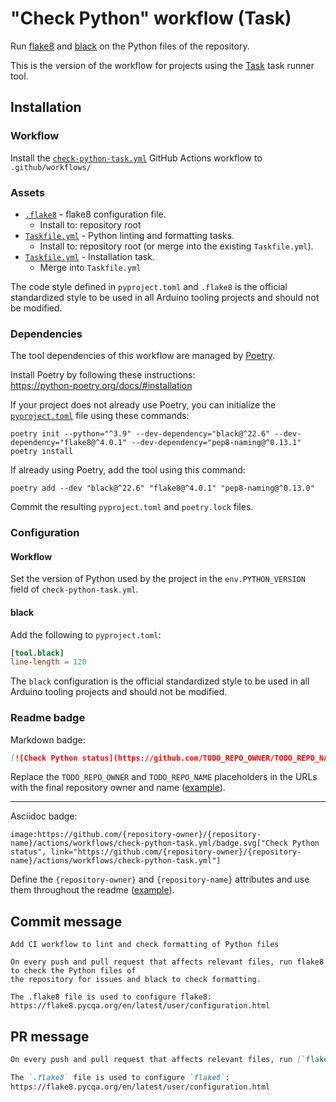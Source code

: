 # "Check Python" workflow (Task)

Run [flake8](https://flake8.pycqa.org/) and [black](https://github.com/psf/black) on the Python files of the repository.

This is the version of the workflow for projects using the [Task](https://taskfile.dev/#/) task runner tool.

## Installation

### Workflow

Install the [`check-python-task.yml`](check-python-task.yml) GitHub Actions workflow to `.github/workflows/`

### Assets

- [`.flake8`](assets/check-python/.flake8) - flake8 configuration file.
  - Install to: repository root
- [`Taskfile.yml`](assets/check-python-task/Taskfile.yml) - Python linting and formatting tasks.
  - Install to: repository root (or merge into the existing `Taskfile.yml`).
- [`Taskfile.yml`](assets/poetry-task/Taskfile.yml) - Installation task.
  - Merge into `Taskfile.yml`

The code style defined in `pyproject.toml` and `.flake8` is the official standardized style to be used in all Arduino tooling projects and should not be modified.

### Dependencies

The tool dependencies of this workflow are managed by [Poetry](https://python-poetry.org/).

Install Poetry by following these instructions:<br />
https://python-poetry.org/docs/#installation

If your project does not already use Poetry, you can initialize the [`pyproject.toml`](https://python-poetry.org/docs/pyproject/) file using these commands:

```
poetry init --python="^3.9" --dev-dependency="black@^22.6" --dev-dependency="flake8@^4.0.1" --dev-dependency="pep8-naming@^0.13.1"
poetry install
```

If already using Poetry, add the tool using this command:

```
poetry add --dev "black@^22.6" "flake8@^4.0.1" "pep8-naming@^0.13.0"
```

Commit the resulting `pyproject.toml` and `poetry.lock` files.

### Configuration

#### Workflow

Set the version of Python used by the project in the `env.PYTHON_VERSION` field of `check-python-task.yml`.

#### black

Add the following to `pyproject.toml`:

```toml
[tool.black]
line-length = 120
```

The `black` configuration is the official standardized style to be used in all Arduino tooling projects and should not be modified.

### Readme badge

Markdown badge:

```markdown
[![Check Python status](https://github.com/TODO_REPO_OWNER/TODO_REPO_NAME/actions/workflows/check-python-task.yml/badge.svg)](https://github.com/TODO_REPO_OWNER/TODO_REPO_NAME/actions/workflows/check-python-task.yml)
```

Replace the `TODO_REPO_OWNER` and `TODO_REPO_NAME` placeholders in the URLs with the final repository owner and name ([example](https://raw.githubusercontent.com/arduino-libraries/ArduinoIoTCloud/master/README.md)).

---

Asciidoc badge:

```adoc
image:https://github.com/{repository-owner}/{repository-name}/actions/workflows/check-python-task.yml/badge.svg["Check Python status", link="https://github.com/{repository-owner}/{repository-name}/actions/workflows/check-python-task.yml"]
```

Define the `{repository-owner}` and `{repository-name}` attributes and use them throughout the readme ([example](https://raw.githubusercontent.com/arduino-libraries/WiFiNINA/master/README.adoc)).

## Commit message

```
Add CI workflow to lint and check formatting of Python files

On every push and pull request that affects relevant files, run flake8 to check the Python files of
the repository for issues and black to check formatting.

The .flake8 file is used to configure flake8:
https://flake8.pycqa.org/en/latest/user/configuration.html
```

## PR message

```markdown
On every push and pull request that affects relevant files, run [`flake8`](https://flake8.pycqa.org/) to check the Python files of the repository for issues and [black](https://github.com/psf/black) to check formatting.

The `.flake8` file is used to configure `flake8`:
https://flake8.pycqa.org/en/latest/user/configuration.html
```
